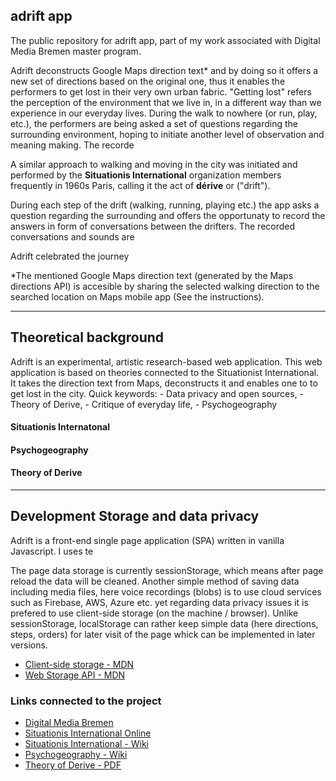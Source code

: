 ## adrift app

The public repository for adrift app, part of my work associated with Digital Media Bremen master program.

Adrift deconstructs Google Maps direction text* and by doing so it offers a new set of directions based on the original one, thus it enables the performers to get lost in their very own urban fabric. "Getting lost" refers the perception of the environment that we live in, in a different way than we experience in our everyday lives. During the walk to nowhere (or run, play, etc.), the performers are being asked a set of questions regarding the surrounding environment, hoping to initiate another level of observation and meaning making. The recorde


A similar approach to walking and moving in the city was initiated and performed by the **Situationis International** organization members frequently in 1960s Paris, calling it the act of **dérive** or ("drift").


During each step of the drift (walking, running, playing etc.) the app asks a question regarding the surrounding 
and offers the opportunaty to record the answers in form of conversations between the drifters. The recorded conversations and sounds are  

Adrift celebrated the journey

*The mentioned Google Maps direction text (generated by the Maps directions API) is accesible by sharing the selected walking direction to the searched location on Maps mobile app (See the instructions).


***
## Theoretical background
Adrift is an experimental, artistic research-based web application. This web application is based on theories connected to the Situationist International. It takes the direction text from Maps, deconstructs it and enables one to to get lost in the city. 
Quick keywords: - Data privacy and open sources, - Theory of Derive, - Critique of everyday life, - Psychogeography

#### Situationis Internatonal

#### Psychogeography

#### Theory of Derive

***
## Development Storage and data privacy
Adrift is a front-end single page application (SPA) written in vanilla Javascript. I uses te


The page data storage is currently sessionStorage, which means after page reload the data will be cleaned.
Another simple method of saving data including media files, here voice recordings (blobs) is to use cloud services such as Firebase, AWS, Azure etc. yet regarding data privacy issues it is prefered to use client-side storage (on the machine / browser). Unlike sessionStorage, localStorage can rather keep simple data (here directions, steps, orders) for later visit of the page whick can be implemented in later versions.

- [Client-side storage - MDN](https://developer.mozilla.org/en-US/docs/Learn/JavaScript/Client-side_web_APIs/Client-side_storage)
- [Web Storage API - MDN](https://developer.mozilla.org/en-US/docs/Web/API/Web_Storage_API)


### Links connected to the project

- [Digital Media Bremen](http://digitalmedia-bremen.de/)
- [Situationis International Online](https://www.cddc.vt.edu/sionline/)
- [Situationis International - Wiki](https://en.wikipedia.org/wiki/Situationist_International)
- [Psychogeography - Wiki](https://en.wikipedia.org/wiki/Psychogeography)
- [Theory of Derive - PDF](http://tbook.constantvzw.org/wp-content/derivedebord.pdf)
